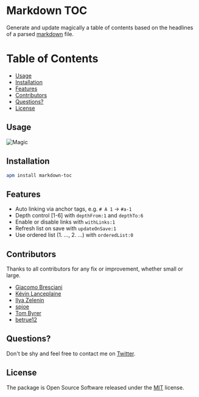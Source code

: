 Markdown TOC
============

Generate and update magically a table of contents based on the headlines of a parsed [markdown](http://en.wikipedia.org/wiki/Markdown) file.


# Table of Contents
<!-- TOC depthFrom:2 depthTo:6 withLinks:1 updateOnSave:1 orderedList:0 -->

- [Usage](#usage)
- [Installation](#installation)
- [Features](#features)
- [Contributors](#contributors)
- [Questions?](#questions)
- [License](#license)

<!-- /TOC -->

## Usage

![Magic](https://raw.githubusercontent.com/nok/markdown-toc/master/RECORD.gif)

## Installation

```bash
apm install markdown-toc
```


## Features

- Auto linking via  anchor tags, e.g.  `# A 1` → `#a-1`
- Depth control [1-6] with `depthFrom:1` and `depthTo:6`
- Enable or disable links with `withLinks:1`
- Refresh list on save with `updateOnSave:1`
- Use ordered list (1. ..., 2. ...) with `orderedList:0`


## Contributors

Thanks to all contributors for any fix or improvement, whether small or large.

- [Giacomo Bresciani](https://github.com/brescia123)
- [Kévin Lanceplaine](https://github.com/lanceplaine)
- [Ilya Zelenin](https://github.com/wyster)
- [spjoe](https://github.com/spjoe)
- [Tom Byrer](https://github.com/tomByrer)
- [betrue12](https://github.com/betrue12)


## Questions?

Don't be shy and feel free to contact me on [Twitter](https://twitter.com/darius_morawiec).


## License

The package is Open Source Software released under the [MIT](LICENSE.md) license.
